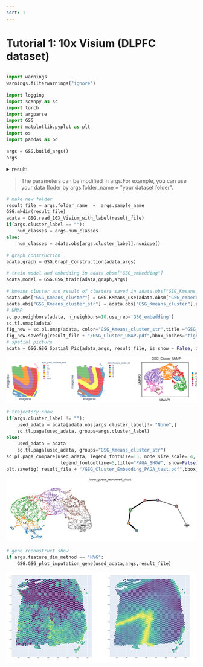 ```yaml
---
sort: 1
---
```


# Tutorial 1: 10x Visium (DLPFC dataset)

##
```python
import warnings
warnings.filterwarnings("ignore")
```

```python
import logging
import scanpy as sc
import torch
import argparse
import GSG
import matplotlib.pyplot as plt
import os
import pandas as pd
```
```python
args = GSG.build_args()
args
```
<details>
  <summary>result: </summary>
  Namespace(activation='elu', alpha_l=4, attn_drop=0.1, batch_size=32, cluster_label='', concat_hidden=False, decoder='gin', deg4feat=False, device=-1, drop_edge_rate=0.0, encoder='gin', feature_dim_method='PCA', folder_name='data/10X/', in_drop=0.2, linear_prob=True, load_model=False, logging=False, loss_fn='sce', lr=0.001, lr_f=0.01, mask_rate=0.8, max_epoch=500, max_epoch_f=300, negative_slope=0.2, norm='batchnorm', num_classes=7, num_features=600, num_heads=4, num_hidden=128, num_layers=3, num_out_heads=1, optimizer='adam', pooling='mean', replace_rate=0.05, residual=False, sample_name='151673', save_model=False, scheduler=True, seeds=[0], threshold_radius=25, use_cfg=False, warmup_steps=-1, weight_decay=0.0002, weight_decay_f=0.0001)
  
</details>

> The parameters can be modified in args.For example, you can use your data floder by args.folder_name = "your dataset folder".

```python
# make new folder
result_file = args.folder_name  +  args.sample_name 
GSG.mkdir(result_file)
adata = GSG.read_10X_Visium_with_label(result_file)
if(args.cluster_label == ""):
    num_classes = args.num_classes
else:
    num_classes = adata.obs[args.cluster_label].nunique()
```
```python
# graph construction
adata,graph = GSG.Graph_Construction(adata,args)
```

```python
# train model and embedding in adata.obsm["GSG_embedding"]
adata,model = GSG.GSG_train(adata,graph,args)
```

```python
# kmeans cluster and result of clusters saved in adata.obs["GSG_Kmeans_cluster"]
adata.obs["GSG_Kmeans_cluster"] = GSG.KMeans_use(adata.obsm["GSG_embedding"],num_classes)
adata.obs["GSG_Kmeans_cluster_str"] = adata.obs["GSG_Kmeans_cluster"].astype(str)
# UMAP
sc.pp.neighbors(adata, n_neighbors=10,use_rep='GSG_embedding')
sc.tl.umap(adata)
fig_new = sc.pl.umap(adata, color="GSG_Kmeans_cluster_str",title ="GSG_Cluster_UMAP",size = 50,return_fig=True)
fig_new.savefig(result_file + "/GSG_Cluster_UMAP.pdf",bbox_inches='tight',dpi =1000)
# spatial picture
adata = GSG.GSG_Spatial_Pic(adata,args, result_file, is_show = False, is_save = True, spatial_figname = "/GSG_Cluster_Spatial.pdf", ground_truth_figname = "/Ground_true.pdf")
```

<img src="../pics/Result.jpg">

```python
# trajectory show
if(args.cluster_label != ""):
    used_adata = adata[adata.obs[args.cluster_label]!= "None",]
    sc.tl.paga(used_adata, groups=args.cluster_label)
else:
    used_adata = adata
    sc.tl.paga(used_adata, groups="GSG_Kmeans_cluster_str")
sc.pl.paga_compare(used_adata, legend_fontsize=15, node_size_scale= 4, frameon=False, size=50,max_edge_width = 10,right_margin=0.2,
                    legend_fontoutline=5,title="PAGA_SHOW", show=False)
plt.savefig( result_file + "/GSG_Cluster_Embedding_PAGA_test.pdf",bbox_inches='tight',dpi =1000)
```

<img src="../pics/paga.jpg">

```python
# gene reconstruct show
if args.feature_dim_method == "HVG":
    GSG.GSG_plot_imputation_gene(used_adata,args,result_file)
```

<img src="../pics/6genes.jpg">
